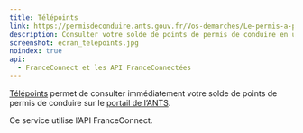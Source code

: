 ```yaml
---
title: Télépoints
link: https://permisdeconduire.ants.gouv.fr/Vos-demarches/Le-permis-a-points/Solde-de-vos-points-Via-France-Connect
description: Consulter votre solde de points de permis de conduire en un instant grâce à FranceConnect
screenshot: ecran_telepoints.jpg
noindex: true
api:
  - FranceConnect et les API FranceConnectées
---
```


[Télépoints](https://permisdeconduire.ants.gouv.fr/Vos-demarches/Le-permis-a-points/Solde-de-vos-points-Via-France-Connect) permet de consulter immédiatement votre solde de points de permis de conduire sur le [portail de l’ANTS](https://permisdeconduire.ants.gouv.fr).

Ce service utilise l’API FranceConnect.
